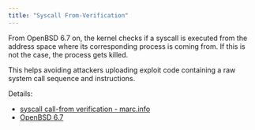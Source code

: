 ```yaml
---
title: "Syscall From-Verification"
---
```


From OpenBSD 6.7 on, the kernel checks if a syscall is executed from the address
space where its corresponding process is coming from. If this is not the
case, the process gets killed.

This helps avoiding attackers uploading exploit code containing a raw system call
sequence and instructions.

Details:

* [syscall call-from verification - marc.info](https://marc.info/?l=openbsd-tech&m=157488907117170)
* [OpenBSD 6.7](https://openbsd.org/67.html)

